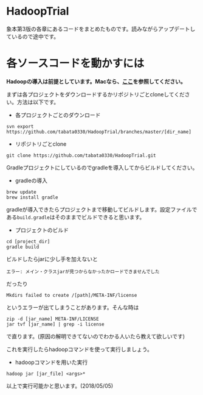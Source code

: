 # HadoopTrial
象本第3版の各章にあるコードをまとめたものです。読みながらアップデートしているので途中です。

# 各ソースコードを動かすには
**Hadoopの導入は前提としています。Macなら、[ここ](https://qiita.com/ysk_1031/items/26752b5da1629c9db8f7)を参照してください。**

まずは各プロジェクトをダウンロードするかリポジトリごとcloneしてください。方法は以下です。
* 各プロジェクトごとのダウンロード

`svn export https://github.com/tabata0330/HadoopTrial/branches/master/[dir_name]`

* リポジトリごとclone

`git clone https://github.com/tabata0330/HadoopTrial.git`

Gradleプロジェクトにしているのでgradleを導入してからビルドしてください。
* gradleの導入

```
brew update
brew install gradle
```
gradleが導入できたらプロジェクトまで移動してビルドします。設定ファイルである`build.gradle`はそのままでビルドできると思います。
* プロジェクトのビルド

```
cd [project_dir]
gradle build
```
ビルドしたらjarに少し手を加えないと

`エラー: メイン・クラスjarが見つからなかったかロードできませんでした`

だったり

`Mkdirs failed to create /[path]/META-INF/license`

というエラーが出てしまうことがあります。そんな時は

```
zip -d [jar_name] META-INF/LICENSE
jar tvf [jar_name] | grep -i license
```
で直ります。(原因の解明できてないのでわかる人いたら教えて欲しいです)

これを実行したらhadoopコマンドを使って実行しましょう。
* hadoopコマンドを用いた実行

`hadoop jar [jar_file] <args>*`

以上で実行可能かと思います。(2018/05/05)

